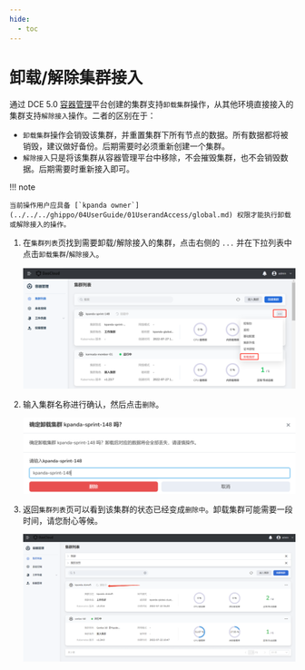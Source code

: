 ```yaml
---
hide:
  - toc
---
```


# 卸载/解除集群接入

通过 DCE 5.0 [容器管理](../../03ProductBrief/WhatisKPanda.md)平台创建的集群支持`卸载集群`操作，从其他环境直接接入的集群支持`解除接入`操作。二者的区别在于：

- `卸载集群`操作会销毁该集群，并重置集群下所有节点的数据。所有数据都将被销毁，建议做好备份。后期需要时必须重新创建一个集群。
- `解除接入`只是将该集群从容器管理平台中移除，不会摧毁集群，也不会销毁数据。后期需要时重新接入即可。

!!! note

    当前操作用户应具备 [`kpanda owner`](../../../ghippo/04UserGuide/01UserandAccess/global.md) 权限才能执行卸载或解除接入的操作。

1. 在`集群列表`页找到需要卸载/解除接入的集群，点击右侧的 `...` 并在下拉列表中点击`卸载集群`/`解除接入`。

    ![点击删除按钮](../../images/deletecluster01.png)

2. 输入集群名称进行确认，然后点击`删除`。

    ![确认删除](../../images/deletecluster02.png)

3. 返回`集群列表`页可以看到该集群的状态已经变成`删除中`。卸载集群可能需要一段时间，请您耐心等候。

    ![删除中状态](../../images/deletecluster03.png)
